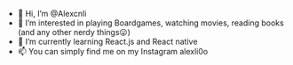 - 👋 Hi, I’m @Alexcnli
- 👀 I’m interested in playing Boardgames, watching movies, reading books (and any other nerdy things😛)
- 🌱 I’m currently learning React.js and React native
- 📫 You can simply find me on my Instagram alexli0o

<!---
Alexcnli/Alexcnli is a ✨ special ✨ repository because its `README.md` (this file) appears on your GitHub profile.
You can click the Preview link to take a look at your changes.
--->
